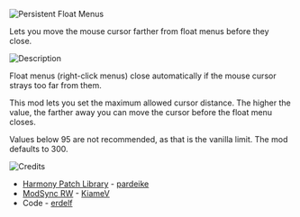 ![Persistent Float Menus](https://i.imgur.com/djsEUiL.png)

Lets you move the mouse cursor farther from float menus before they close.

![Description](https://i.imgur.com/OG6xUzd.png)

Float menus (right-click menus) close automatically if the mouse cursor strays too far from them.

This mod lets you set the maximum allowed cursor distance. The higher the value, the farther away you can move the cursor before the float menu closes.

Values below 95 are not recommended, as that is the vanilla limit. The mod defaults to 300.

![Credits](https://i.imgur.com/M5vIOEd.png)
- [Harmony Patch Library](https://github.com/pardeike/Harmony) - [pardeike](https://www.patreon.com/pardeike/overview)
- [ModSync RW](https://github.com/KiameV/rimworld-modsync-rw) - [KiameV](https://github.com/KiameV)
- Code - [erdelf](https://github.com/erdelf)
